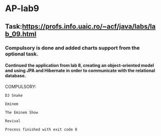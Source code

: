 # AP-lab9

## Task:https://profs.info.uaic.ro/~acf/java/labs/lab_09.html

### Compulsory is done and added charts support from the optional task.

#### Continued the application from lab 8, creating an object-oriented model and using JPA and Hibernate in order to communicate with the relational database.

COMPULSORY:
```
DJ Snake

Eminem

The Eminem Show

Revival

Process finished with exit code 0
```
